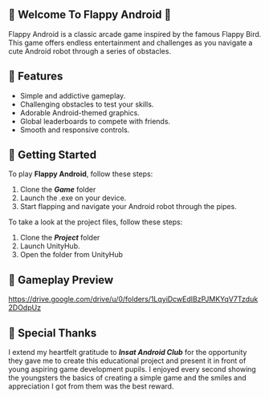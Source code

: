 ## 💚 Welcome To Flappy Android 🤖
Flappy Android is a classic arcade game inspired by the famous Flappy Bird. This game offers endless entertainment and challenges as you navigate a cute Android robot through a series of obstacles.

## 💚 Features

-   Simple and addictive gameplay.
-   Challenging obstacles to test your skills.
-   Adorable Android-themed graphics.
-   Global leaderboards to compete with friends.
-   Smooth and responsive controls.


## 💚 Getting Started

To play **Flappy Android**, follow these steps:

1.  Clone the ***Game*** folder
2.  Launch the .exe on your device.
3.  Start flapping and navigate your Android robot through the pipes.

To take a look at the project files, follow these steps:
1.  Clone the ***Project*** folder
2.  Launch UnityHub.
3.  Open the folder from UnityHub

## 💚 Gameplay Preview
https://drive.google.com/drive/u/0/folders/1LqyiDcwEdIBzPJMKYqV7Tzduk2DOdpUz


## 💚 Special Thanks
I extend my heartfelt gratitude to ***Insat Android Club*** for the opportunity they gave me to create this educational project and present it in front of young aspiring game development pupils. I enjoyed every second showing the youngsters the basics of creating a simple game and the smiles and appreciation I got from them was the best reward.
